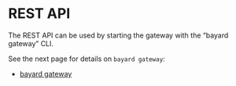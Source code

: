 # REST API

The REST API can be used by starting the gateway with the “bayard gateway” CLI.

See the next page for details on `bayard gateway`:
- [bayard gateway](bayard/gateway.md)
